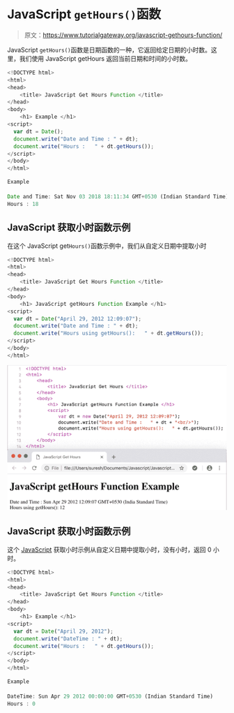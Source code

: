 # JavaScript `getHours()`函数

> 原文：<https://www.tutorialgateway.org/javascript-gethours-function/>

JavaScript `getHours()`函数是日期函数的一种，它返回给定日期的小时数。这里，我们使用 JavaScript getHours 返回当前日期和时间的小时数。

```js
<!DOCTYPE html>
<html>
<head>
    <title> JavaScript Get Hours Function </title>
</head>
<body>
    <h1> Example </h1>
<script>
  var dt = Date();  
  document.write("Date and Time : " + dt);
  document.write("Hours :   " + dt.getHours());
</script>
</body>
</html>
```

```js
Example

Date and Time: Sat Nov 03 2018 18:11:34 GMT+0530 (Indian Standard Time)
Hours : 18
```

## JavaScript 获取小时函数示例

在这个 JavaScript get`Hours()`函数示例中，我们从自定义日期中提取小时

```js
<!DOCTYPE html>
<html>
<head>
    <title> JavaScript Get Hours Function </title>
</head>
<body>
    <h1> JavaScript getHours Function Example </h1>
<script>
  var dt = Date("April 29, 2012 12:09:07");
  document.write("Date and Time : " + dt);
  document.write("Hours using getHours():   " + dt.getHours());
</script>
</body>
</html>
```

![JavaScript getHours Function 2](img/173e327db2ff1b79c63ed422bbab7e09.png)

## JavaScript 获取小时函数示例

这个 [JavaScript](https://www.tutorialgateway.org/javascript/) 获取小时示例从自定义日期中提取小时，没有小时，返回 0 小时。

```js
<!DOCTYPE html>
<html>
<head>
    <title> JavaScript Get Hours Function </title>
</head>
<body>
    <h1> Example </h1>
<script>
  var dt = Date("April 29, 2012");
  document.write("DateTime : " + dt);
  document.write("Hours :   " + dt.getHours());
</script>
</body>
</html>
```

```js
Example

DateTime: Sun Apr 29 2012 00:00:00 GMT+0530 (Indian Standard Time)
Hours : 0
```